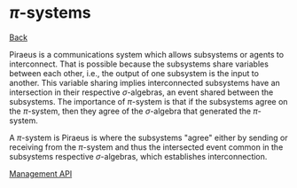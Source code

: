﻿ $\pi$-systems
 ===
[Back](MgmtApi.md)

Piraeus is a communications system which allows subsystems or agents to interconnect.  That is possible because the subsystems share variables between each other, i.e., the output of one subsystem is the input to another.  This variable sharing implies  interconnected subsystems have an intersection in their respective $\sigma$-algebras, an event shared between the subsystems.  The importance of $\pi$-system is that if the subsystems agree on the $\pi$-system, then they agree of the $\sigma$-algebra that generated the $\pi$-system.

A $\pi$-system is Piraeus is where the subsystems "agree" either by sending or receiving from the $\pi$-system and thus the intersected event common in the subsystems respective $\sigma$-algebras, which establishes interconnection.

[Management API](MgmtApi.md)

